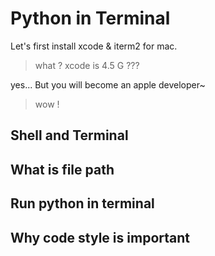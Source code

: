 # Python in Terminal

Let's first install xcode & iterm2 for mac.

> what ? xcode is 4.5 G ???

yes... But you will become an apple developer~

> wow !


## Shell and Terminal

## What is file path

## Run python in terminal

## Why code style is important
